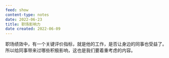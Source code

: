 ```yaml
---
feed: show
content-type: notes
date: 2022-06-23
title: 职场影响力
date created: 2022-06-09
---
```

职场绩效中，有一个关键评价指标，就是他的工作，是否让身边的同事也受益了。
所以给同事带来过哪些积极影响，这也是我们要着重考虑的内容。
